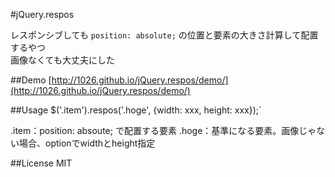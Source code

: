 #jQuery.respos

レスポンシブしても `position: absolute;` の位置と要素の大きさ計算して配置するやつ  
画像なくても大丈夫にした

##Demo
[http://1026.github.io/jQuery.respos/demo/](http://1026.github.io/jQuery.respos/demo/)

##Usage
    $('.item').respos('.hoge', {width: xxx, height: xxx});`

.item：position: absoute; で配置する要素
.hoge：基準になる要素。画像じゃない場合、optionでwidthとheight指定

##License
MIT
